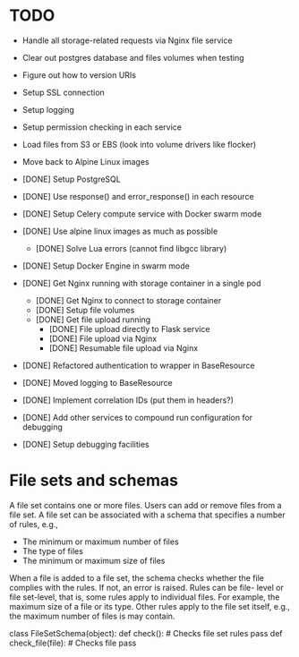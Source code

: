 # TODO

 - Handle all storage-related requests via Nginx file service
 - Clear out postgres database and files volumes when testing
 - Figure out how to version URIs
 - Setup SSL connection
 - Setup logging
 - Setup permission checking in each service
 - Load files from S3 or EBS (look into volume drivers like flocker)
 - Move back to Alpine Linux images
 
 - [DONE] Setup PostgreSQL
 - [DONE] Use response() and error_response() in each resource
 - [DONE] Setup Celery compute service with Docker swarm mode
 - [DONE] Use alpine linux images as much as possible
   - [DONE] Solve Lua errors (cannot find libgcc library)
 - [DONE] Setup Docker Engine in swarm mode   
 - [DONE] Get Nginx running with storage container in a single pod
   - [DONE] Get Nginx to connect to storage container
   - [DONE] Setup file volumes
   - [DONE] Get file upload running
     - [DONE] File upload directly to Flask service
     - [DONE] File upload via Nginx
     - [DONE] Resumable file upload via Nginx
 - [DONE] Refactored authentication to wrapper in BaseResource
 - [DONE] Moved logging to BaseResource
 - [DONE] Implement correlation IDs (put them in headers?)
 - [DONE] Add other services to compound run configuration for debugging
 - [DONE] Setup debugging facilities


# File sets and schemas

A file set contains one or more files. Users can add or remove files from
a file set. A file set can be associated with a schema that specifies a
number of rules, e.g.,

 - The minimum or maximum number of files
 - The type of files 
 - The minimum or maximum size of files
 
When a file is added to a file set, the schema checks whether the file 
complies with the rules. If not, an error is raised. Rules can be file-
level or file set-level, that is, some rules apply to individual files.
For example, the maximum size of a file or its type. Other rules apply 
to the file set itself, e.g., the maximum number of files is may contain.

class FileSetSchema(object):
    def check():
        # Checks file set rules
        pass
    def check_file(file):
        # Checks file
        pass

